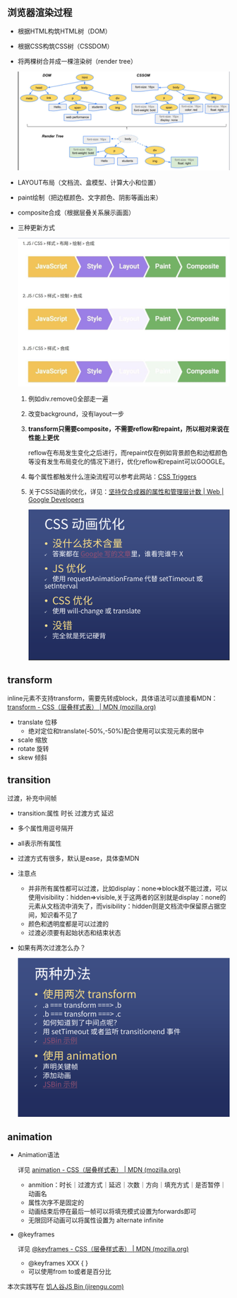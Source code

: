 ## 浏览器渲染过程

* 根据HTML构筑HTML树（DOM）

* 根据CSS构筑CSS树（CSSDOM）

* 将两棵树合并成一棵渲染树（render tree）

  ![pic5](images/pic5.png)

* LAYOUT布局（文档流、盒模型、计算大小和位置）

* paint绘制（把边框颜色、文字颜色、阴影等画出来）

* composite合成（根据层叠关系展示画面）

* 三种更新方式

  ![pic6](images/pic6.png)

  1. 例如div.remove()全部走一遍

  2. 改变background，没有layout一步

  3. **transform只需要composite，不需要reflow和repaint，所以相对来说在性能上更优**

     reflow在布局发生变化之后进行，而repaint仅在例如背景颜色和边框颜色等没有发生布局变化的情况下进行，优化reflow和repaint可以GOOGLE。

  4. 每个属性都触发什么渲染流程可以参考此网站：[CSS Triggers](https://csstriggers.com/)

  5. 关于CSS动画的优化，详见：[坚持仅合成器的属性和管理层计数  | Web  | Google Developers](https://developers.google.com/web/fundamentals/performance/rendering/stick-to-compositor-only-properties-and-manage-layer-count#管理层并避免层数激增)
  
     ![pic7](images/pic7.png)

## transform

inline元素不支持transform，需要先转成block，具体语法可以直接看MDN：[transform - CSS（层叠样式表） | MDN (mozilla.org)](https://developer.mozilla.org/zh-CN/docs/Web/CSS/transform)

* translate 位移
  * 绝对定位和translate(-50%,-50%)配合使用可以实现元素的居中
* scale 缩放
* rotate 旋转
* skew 倾斜

## transition

过渡，补充中间帧

* transition:属性 时长 过渡方式 延迟

* 多个属性用逗号隔开

* all表示所有属性

* 过渡方式有很多，默认是ease，具体查MDN

* 注意点

  * 并非所有属性都可以过渡，比如display：none=>block就不能过渡，可以使用visibility：hidden=>visible,关于这两者的区别就是display：none的元素从文档流中消失了，而visibility：hidden则是文档流中保留原占据空间，知识看不见了
  * 颜色和透明度都是可以过渡的
  * 过渡必须要有起始状态和结束状态

* 如果有两次过渡怎么办？

  ![pic8](images/pic8.png)

## animation

* Animation语法 

  详见 [animation - CSS（层叠样式表） | MDN (mozilla.org)](https://developer.mozilla.org/zh-CN/docs/Web/CSS/animation)

  * anmition：时长｜过渡方式｜延迟｜次数｜方向｜填充方式｜是否暂停｜动画名
  * 属性次序不是固定的
  * 动画结束后停在最后一帧可以将填充模式设置为forwards即可
  * 无限回环动画可以将属性设置为 alternate infinite

* @keyframes 

  详见 [@keyframes - CSS（层叠样式表） | MDN (mozilla.org)](https://developer.mozilla.org/zh-CN/docs/Web/CSS/@keyframes)

  * @keyframes XXX { }
  * 可以使用from to或者是百分比



本次实践写在 [饥人谷JS Bin (jirengu.com)](http://js.jirengu.com/mihunawoci/5/edit)

